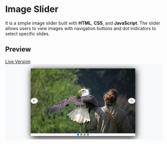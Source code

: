 # Image Slider
It is a simple image slider built with **HTML**, **CSS**, and **JavaScript**. The slider allows users to view images with navigation buttons and dot indicators to select specific slides.

## Preview

[Live Version]()  
![Screenshot of Image Slider](./images-source/slider-screenshot.png)

